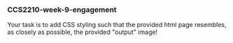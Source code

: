 ### CCS2210-week-9-engagement
Your task is to add CSS styling such that the provided html page resembles, as closely as possible, the provided "output" image!
